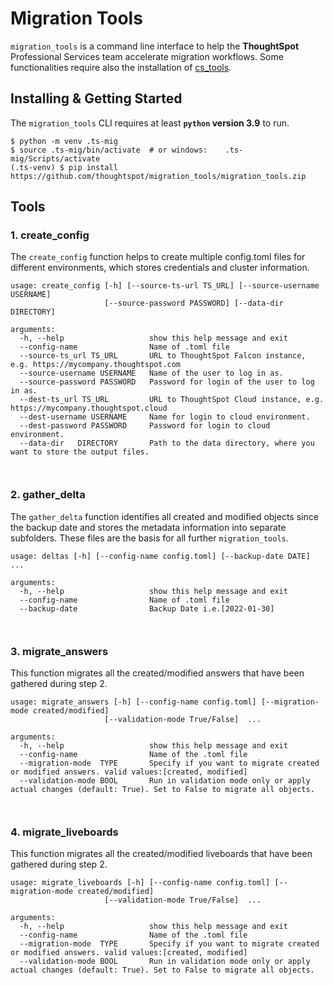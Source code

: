 # Migration Tools

`migration_tools` is a command line interface to help the __ThoughtSpot__ Professional Services team accelerate
migration workflows. Some functionalities require also the installation of [cs_tools](https://thoughtspot.github.io/cs_tools/).


## Installing & Getting Started

The `migration_tools` CLI requires at least __`python` version 3.9__ to run.

```shell
$ python -m venv .ts-mig
$ source .ts-mig/bin/activate  # or windows:    .ts-mig/Scripts/activate 
(.ts-venv) $ pip install https://github.com/thoughtspot/migration_tools/migration_tools.zip
```
## Tools

### 1. create_config

The `create_config` function helps to create multiple config.toml files for different environments, which stores credentials and cluster information.


~~~
usage: create_config [-h] [--source-ts-url TS_URL] [--source-username USERNAME]
                     [--source-password PASSWORD] [--data-dir DIRECTORY]
                     
arguments:
  -h, --help                   show this help message and exit
  --config-name                Name of .toml file
  --source-ts_url TS_URL       URL to ThoughtSpot Falcon instance, e.g. https://mycompany.thoughtspot.com
  --source-username USERNAME   Name of the user to log in as.
  --source-password PASSWORD   Password for login of the user to log in as.
  --dest-ts_url TS_URL         URL to ThoughtSpot Cloud instance, e.g. https://mycompany.thoughtspot.cloud
  --dest-username USERNAME     Name for login to cloud environment.
  --dest-password PASSWORD     Password for login to cloud environment.
  --data-dir   DIRECTORY       Path to the data directory, where you want to store the output files.
  
                        
~~~

### 2. gather_delta

The `gather_delta` function identifies all created and modified objects since the backup date and stores the metadata information into separate subfolders. 
These files are the basis for all further `migration_tools`.

~~~
usage: deltas [-h] [--config-name config.toml] [--backup-date DATE]  ...
                     
arguments:
  -h, --help                   show this help message and exit
  --config-name                Name of .toml file
  --backup-date                Backup Date i.e.[2022-01-30]
  
                        
~~~
### 3. migrate_answers

This function migrates all the created/modified answers that have been gathered during step 2.

~~~
usage: migrate_answers [-h] [--config-name config.toml] [--migration-mode created/modified]
                     [--validation-mode True/False]  ...
                     
arguments:
  -h, --help                   show this help message and exit
  --config-name                Name of the .toml file
  --migration-mode  TYPE       Specify if you want to migrate created or modified answers. valid values:[created, modified]
  --validation-mode BOOL       Run in validation mode only or apply actual changes (default: True). Set to False to migrate all objects.
  
                        
~~~
### 4. migrate_liveboards

This function migrates all the created/modified liveboards that have been gathered during step 2.

~~~
usage: migrate_liveboards [-h] [--config-name config.toml] [--migration-mode created/modified]
                     [--validation-mode True/False]  ...
                     
arguments:
  -h, --help                   show this help message and exit
  --config-name                Name of the .toml file
  --migration-mode  TYPE       Specify if you want to migrate created or modified answers. valid values:[created, modified]
  --validation-mode BOOL       Run in validation mode only or apply actual changes (default: True). Set to False to migrate all objects.
  
                        
~~~